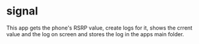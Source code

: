 # signal
This app gets the phone's RSRP value, create logs for it, shows the crrent value and the log on screen and stores the log in the apps main folder.

